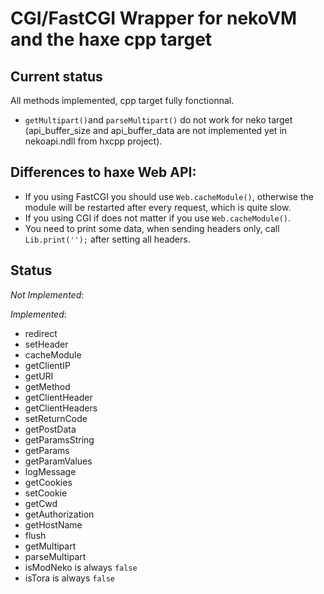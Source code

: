 CGI/FastCGI Wrapper for nekoVM and the haxe cpp target
======================================================

Current status
--------------
All methods implemented, cpp target fully fonctionnal.
* `getMultipart()`and `parseMultipart()` do not work for neko target (api_buffer_size and api_buffer_data are not implemented yet in nekoapi.ndll from hxcpp project).

Differences to haxe Web API:
----------------------------
* If you using FastCGI you should use `Web.cacheModule()`, otherwise the module will be restarted after every request, which is quite slow.
* If you using CGI if does not matter if you use `Web.cacheModule()`.
* You need to print some data, when sending headers only, call `Lib.print('');` after setting all headers.

Status
------

*Not Implemented*:


*Implemented*:

* redirect
* setHeader
* cacheModule
* getClientIP
* getURI
* getMethod
* getClientHeader
* getClientHeaders
* setReturnCode
* getPostData
* getParamsString
* getParams
* getParamValues
* logMessage
* getCookies
* setCookie
* getCwd
* getAuthorization
* getHostName
* flush
* getMultipart
* parseMultipart
* isModNeko is always `false`
* isTora is always `false`

